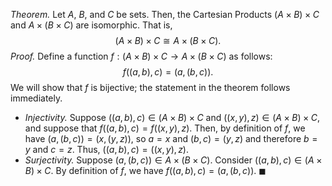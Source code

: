 *Theorem.* Let $A$, $B$, and $C$ be sets. Then, the Cartesian Products $(A\times B)\times C$ and $A\times(B\times C)$ are isomorphic. That is, $$(A\times B)\times C\cong A\times(B\times C).$$
*Proof.* Define a function $f:(A\times B)\times C\to A\times(B\times C)$ as follows: $$f((a,b),c)=(a,(b,c)).$$We will show that $f$ is bijective; the statement in the theorem follows immediately.
- *Injectivity.* Suppose $((a,b),c)\in (A\times B)\times C$ and $((x,y),z)\in(A\times B)\times C$, and suppose that $f((a,b),c)=f((x,y),z)$. Then, by definition of $f$, we have $(a,(b,c))=(x,(y,z))$, so $a=x$ and $(b,c)=(y,z)$ and therefore $b=y$ and $c=z$. Thus, $((a,b),c)=((x,y),z)$.
- *Surjectivity.* Suppose $(a,(b,c))\in A\times(B\times C)$. Consider $((a,b),c)\in(A\times B)\times C$. By definition of $f$, we have $f((a,b),c)=(a,(b,c))$. $\blacksquare$